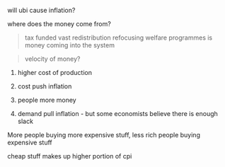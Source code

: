 will ubi cause inflation?


where does the money come from?
>tax funded
>vast redistribution
>refocusing welfare programmes
>is money coming into the system

>velocity of money?



1. higher cost of production
2. cost push inflation

1. people more money
2. demand pull inflation - but some economists believe there is enough slack

More people buying more expensive stuff, less rich people buying expensive stuff

cheap stuff makes up higher portion of cpi
